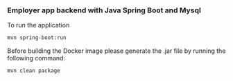 ### Employer app backend with Java Spring Boot and Mysql

To run the application
```sh
mvn spring-boot:run
```

Before building the Docker image please generate the .jar file by running the following command:
```sh
mvn clean package
```
